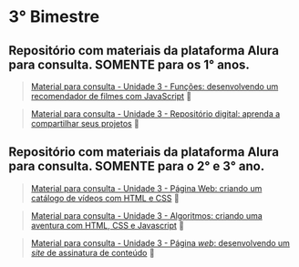 # 3° Bimestre 
## Repositório com materiais da plataforma Alura para consulta. SOMENTE para os 1° anos.
> [Material para consulta - Unidade 3 - Funções: desenvolvendo um recomendador de filmes com JavaScript](https://drive.google.com/drive/folders/1B-7VLhCNYJNhF_Xes5L4fArQREEkbwV8?usp=sharing) 📖

> [Material para consulta - Unidade 3 - Repositório digital: aprenda a compartilhar seus projetos]() 📖
## Repositório com materiais da plataforma Alura para consulta. SOMENTE para o 2° e 3° ano.
> [Material para consulta - Unidade 3 - Página Web: criando um catálogo de vídeos com HTML e CSS](https://drive.google.com/drive/folders/1B-7VLhCNYJNhF_Xes5L4fArQREEkbwV8?usp=sharing) 📖

> [Material para consulta - Unidade 3 - Algoritmos: criando uma aventura com HTML, CSS e Javascript]() 📖

> [Material para consulta - Unidade 3 - Página _web_: desenvolvendo um _site_ de assinatura de conteúdo]() 📖
 
